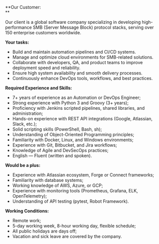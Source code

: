 **Our Customer:  
**

Our client is a global software company specializing in developing high-
performance SMB (Server Message Block) protocol stacks, serving over 150
enterprise customers worldwide.

**Your tasks:**

  * Build and maintain automation pipelines and CI/CD systems.
  * Manage and optimize cloud environments for SMB-related solutions.
  * Collaborate with developers, QA, and product teams to improve deployment speed and reliability.
  * Ensure high system availability and smooth delivery processes.
  * Continuously enhance DevOps tools, workflows, and best practices.

**Required Experience and Skills:**

  * 7+ years of experience as an Automation or DevOps Engineer;
  * Strong experience with Python 3 and Groovy (3+ years);
  * Proficiency with Jenkins scripted pipelines, shared libraries, and administration;
  * Hands-on experience with REST API integrations (Google, Atlassian, Slack, etc.);
  * Solid scripting skills (PowerShell, Bash, sh);
  * Understanding of Object-Oriented Programming principles;
  * Familiarity with Docker, Linux, and Windows environments;
  * Experience with Git, Bitbucket, and Jira workflows;
  * Knowledge of Agile and DevSecOps practices;
  * English — Fluent (written and spoken).

**Would be a plus:**

  * Experience with Atlassian ecosystem, Forge or Connect frameworks;
  * Familiarity with database systems;
  * Working knowledge of AWS, Azure, or GCP;
  * Experience with monitoring tools (Prometheus, Grafana, ELK, OpenTelemetry);
  * Understanding of API testing (pytest, Robot Framework).

**Working Conditions:**

  * Remote work;
  * 5-day working week, 8-hour working day, flexible schedule;
  * All public holidays are days off;
  * Vacation and sick leave are covered by the company.